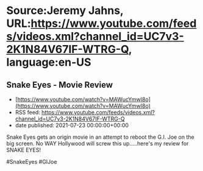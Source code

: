 # Source:Jeremy Jahns, URL:https://www.youtube.com/feeds/videos.xml?channel_id=UC7v3-2K1N84V67IF-WTRG-Q, language:en-US

## Snake Eyes - Movie Review
 - [https://www.youtube.com/watch?v=MAWucYmwI8o](https://www.youtube.com/watch?v=MAWucYmwI8o)
 - RSS feed: https://www.youtube.com/feeds/videos.xml?channel_id=UC7v3-2K1N84V67IF-WTRG-Q
 - date published: 2021-07-23 00:00:00+00:00

Snake Eyes gets an origin movie in an attempt to reboot the G.I. Joe on the big screen. No WAY Hollywood will screw this up.....here's my review for SNAKE EYES!

#SnakeEyes #GIJoe

